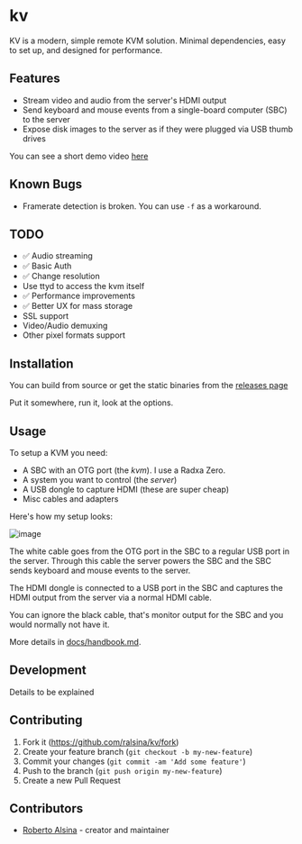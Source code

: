 # kv

KV is a modern, simple remote KVM solution. Minimal dependencies, easy to set up, and designed for performance.

## Features

* Stream video and audio from the server's HDMI output
* Send keyboard and mouse events from a single-board computer (SBC) to the server
* Expose disk images to the server as if they were plugged via USB thumb drives

You can see a short demo video [here](https://youtu.be/_NCVytMPW18?si=67kIt7nWbrda1uy8)

## Known Bugs

* Framerate detection is broken. You can use `-f` as a workaround. 

## TODO

* ✅ Audio streaming
* ✅ Basic Auth
* ✅ Change resolution
* Use ttyd to access the kvm itself
* ✅ Performance improvements
* ✅ Better UX for mass storage
* SSL support
* Video/Audio demuxing
* Other pixel formats support

## Installation

You can build from source or get the static binaries from the [releases page](https://github.com/ralsina/kv/releases)

Put it somewhere, run it, look at the options.

## Usage

To setup a KVM you need:

* A SBC with an OTG port (the *kvm*). I use a Radxa Zero.
* A system you want to control (the *server*)
* A USB dongle to capture HDMI (these are super cheap)
* Misc cables and adapters

Here's how my setup looks:

![image](https://github.com/user-attachments/assets/9b67d7a3-ea71-4f2e-936f-6c4c42b25125)


The white cable goes from the OTG port in the SBC to a regular USB port in the server.
Through this cable the server powers the SBC and the SBC sends keyboard and mouse events to the server.

The HDMI dongle is connected to a USB port in the SBC and captures the HDMI output from the server via
a normal HDMI cable.

You can ignore the black cable, that's monitor output for the SBC and you would normally not have it.

More details in [docs/handbook.md](docs/handbook.md).

## Development

Details to be explained

## Contributing

1. Fork it (<https://github.com/ralsina/kv/fork>)
2. Create your feature branch (`git checkout -b my-new-feature`)
3. Commit your changes (`git commit -am 'Add some feature'`)
4. Push to the branch (`git push origin my-new-feature`)
5. Create a new Pull Request

## Contributors

- [Roberto Alsina](https://github.com/ralsina) - creator and maintainer